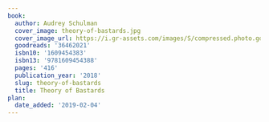 ```yaml
---
book:
  author: Audrey Schulman
  cover_image: theory-of-bastards.jpg
  cover_image_url: https://i.gr-assets.com/images/S/compressed.photo.goodreads.com/books/1508752105l/36462021._SX98_.jpg
  goodreads: '36462021'
  isbn10: '1609454383'
  isbn13: '9781609454388'
  pages: '416'
  publication_year: '2018'
  slug: theory-of-bastards
  title: Theory of Bastards
plan:
  date_added: '2019-02-04'
---
```

